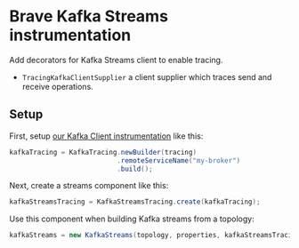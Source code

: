 # Brave Kafka Streams instrumentation

Add decorators for Kafka Streams client to enable tracing.
* `TracingKafkaClientSupplier` a client supplier which traces send and receive operations.

## Setup
First, setup [our Kafka Client instrumentation](../kafka-clients/README.md) like this:
```java
kafkaTracing = KafkaTracing.newBuilder(tracing)
                           .remoteServiceName("my-broker")
                           .build();
```

Next, create a streams component like this:
```java
kafkaStreamsTracing = KafkaStreamsTracing.create(kafkaTracing);
```

Use this component when building Kafka streams from a topology:
```java
kafkaStreams = new KafkaStreams(topology, properties, kafkaStreamsTracing.kafkaClientSupplier());
```
